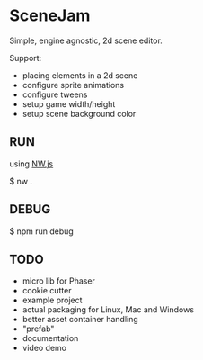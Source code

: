 # SceneJam

Simple, engine agnostic, 2d scene editor.

Support:
 - placing elements in a 2d scene
 - configure sprite animations
 - configure tweens
 - setup game width/height
 - setup scene background color

## RUN
using [NW.js](https://nwjs.io/)

$ nw .

## DEBUG

$ npm run debug

## TODO

- micro lib for Phaser
- cookie cutter
- example project
- actual packaging for Linux, Mac and Windows
- better asset container handling
- "prefab"
- documentation
- video demo
